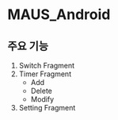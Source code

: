 # MAUS_Android

## 주요 기능  
1. Switch Fragment  
2. Timer Fragment  
    - Add
    - Delete
    - Modify
3. Setting Fragment  
